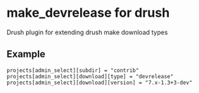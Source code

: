 # make_devrelease for drush

Drush plugin for extending drush make download types

## Example

```
projects[admin_select][subdir] = "contrib"
projects[admin_select][download][type] = "devrelease"
projects[admin_select][download][version] = "7.x-1.3+3-dev"
```
